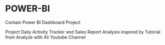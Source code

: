 # POWER-BI
Contain Power BI Dashboard Project

Project Daily Activity Tracker and Sales Report Analysis inspired by Tutorial from Analyze with Ali Youtube Channel

